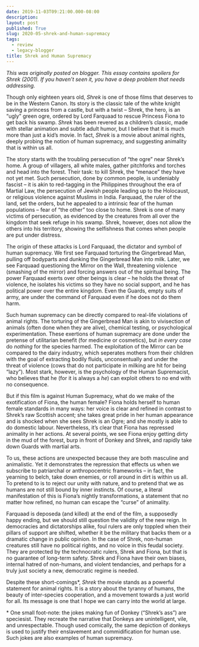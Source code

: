 ```yaml
---
date: 2019-11-03T09:21:00.000-08:00
description: 
layout: post
published: True
slug: 2020-05-shrek-and-human-supremacy
tags:
  - review
  - legacy-blogger
title: Shrek and Human Supremacy
---
```


*This was originally posted on blogger.*
*This essay contains spoilers for Shrek (2001). If you haven’t seen it, you have a deep problem that needs addressing.*  

  

Though only eighteen years old, *Shrek* is one of those films
that deserves to be in the Western Canon. Its story is the classic tale
of the white knight saving a princess from a castle, but with a twist –
Shrek, the hero, is an “ugly” green ogre, ordered by Lord Farquaad to
rescue Princess Fiona to get back his swamp. *Shrek* has been
revered as a children’s classic, made with stellar animation and subtle
adult humor, but I believe that it is much more than just a kid’s movie.
In fact, *Shrek* is a movie about animal rights, deeply probing the notion of human supremacy, and suggesting animality that is within us all.  

  

The story starts with the troubling persecution of “the ogre” near
Shrek’s home. A group of villagers, all white males, gather pitchforks
and torches and head into the forest. Their task: to kill Shrek, the
“menace” they have not yet met. Such persecution, done by common people,
is undeniably fascist – it is akin to red-tagging in the Philippines
throughout the era of Martial Law, the persecution of Jewish people
leading up to the Holocaust, or religious violence against Muslims in
India. Farquaad, the ruler of the land, set the orders, but he appealed
to a intrinsic fear of the human populations – fear of “the other” too
close to home. Shrek is one of many victims of persecution, as evidenced
by the creatures from all over the kingdom that seek refuge in his
swamp. Shrek, however, does not allow the others into his territory,
showing the selfishness that comes when people are put under distress.  

  

The origin of these attacks is Lord Farquaad, the dictator and symbol
of human supremacy. We first see Farquaad torturing the Gingerbread
Man, pulling off bodyparts and dunking the Gingerbread Man into milk.
Later, we see Farquaad questioning the Mirror on the Wall, threatening
violence (smashing of the mirror) and forcing answers out of the
spiritual being. The power Farquaad exerts over other beings is clear –
he holds the threat of violence, he isolates his victims so they have no
social support, and he has political power over the entire kingdom.
Even the Guards, empty suits of army, are under the command of Farquaad
even if he does not do them harm.  

  

Such human supremacy can be directly compared to real-life violations
of animal rights. The torturing of the Gingerbread Man is akin to
vivisection of animals (often done when they are alive), chemical
testing, or psychological experimentation. These exertions of human
supremacy are done under the pretense of utilitarian benefit (for
medicine or cosmetics), but *in every case* do *nothing*
for the species harmed. The exploitation of the Mirror can be compared
to the dairy industry, which seperates mothers from their children with
the goal of extracting bodily fluids, unconsentually and under the
threat of violence (cows that do not participate in milking are hit for
being “lazy”). Most stark, however, is the psychology of the Human
Supremacist, who believes that he (for it is always a *he*) can exploit others to no end with no consequence.  

  

But if this film is against Human Supremacy, what do we make of the
exotification of Fiona, the human female? Fiona holds herself to human
female standards in many ways: her voice is clear and refined in
contrast to Shrek’s raw Scottish accent; she takes great pride in her
human appearance and is shocked when she sees Shrek is an Ogre; and she
mostly is able to do domestic labour. Nevertheless, it’s clear that
Fiona has repressed animality in her actions. At several points, we see
Fiona enjoy getting dirty in the mud of the forest, burp in front of
Donkey and Shrek, and rapidly take down Guards with martial arts.  

  

To us, these actions are unexpected because they are both masculine
and animalistic. Yet it demonstrates the repression that effects us when
we subscribe to patriarchal or anthropocentric frameworks – in fact,
the yearning to belch, take down enemies, or roll around in dirt is
within us all. To pretend to is to reject our unity with nature, and to
pretend that we as humans are not still bound by inner instincts. Of
course, a literal manifestation of this is Fiona’s nightly
transformations, a statement that no matter how refined, no human can
escape the “curse” of animality.  

  

Farquaad is deposeda (and killed) at the end of the film, a
supposedly happy ending, but we should still question the validity of
the new reign. In democracies and dictatorships alike, foul rulers are
only toppled when their pillars of support are shifted, whether it be
the military that backs them or a dramatic change in public opinion. In
the case of Shrek, non-human creatures still have no political rights,
and no voice in this feudal society. They are protected by the
technocratic rulers, Shrek and Fiona, but that is no guarantee of
long-term safety. Shrek and Fiona have their own biases, internal hatred
of non-humans, and violent tendancies, and perhaps for a truly just
society a new, democratic regime is needed.  

  

Despite these short-comings\*, *Shrek* the movie stands as a
powerful statement for animal rights. It is a story about the tyranny of
humans, the beauty of inter-species cooperation, and a movement towards
a just world for all. Its message is one that I hope we can carry into
the world at large.  

  

\* One small foot-note: the jokes making fun of Donkey (“Shrek’s ass”)
are speciesist. They recreate the narrative that Donkeys are
unintelligent, vile, and unrespectable. Though used comically, the same
depiction of donkeys is used to justify their enslavement and
commidification for human use. Such jokes are also examples of human
supremacy.